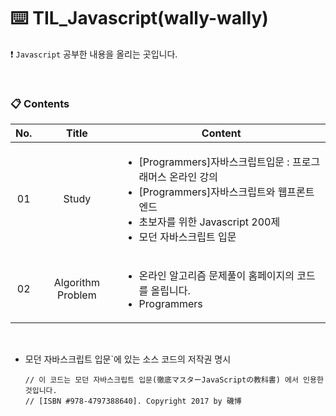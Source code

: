 # :keyboard: TIL_Javascript(wally-wally)

:heavy_exclamation_mark: `Javascript`  공부한 내용을 올리는 곳입니다.

<br>

### :clipboard: Contents

| <div style="text-align:center">No.</div> | <div style="text-align:center">Title</div>             | <div style="text-align:center">Content</div>                 |
| ---------------------------------------- | ------------------------------------------------------ | ------------------------------------------------------------ |
| <div style="text-align:center">01</div>  | <div style="text-align:center">Study</div>             | <ul><li>[Programmers]자바스크립트입문 : 프로그래머스 온라인 강의</li><li>[Programmers]자바스크립트와 웹프론트엔드</li><li>초보자를 위한 Javascript 200제</li><li>모던 자바스크립트 입문</li></ul> |
| <div style="text-align:center">02</div>  | <div style="text-align:center">Algorithm Problem</div> | <ul><li>온라인 알고리즘 문제풀이 홈페이지의 코드를 올립니다.</li><li>Programmers</li></ul> |

<br>

- 모던 자바스크립트 입문`에 있는 소스 코드의 저작권 명시

  ```
  // 이 코드는 모던 자바스크립트 입문(徹底マスターJavaScriptの教科書) 에서 인용한 것입니다.  
  // [ISBN #978-4797388640]. Copyright 2017 by 磯博
  ```

  